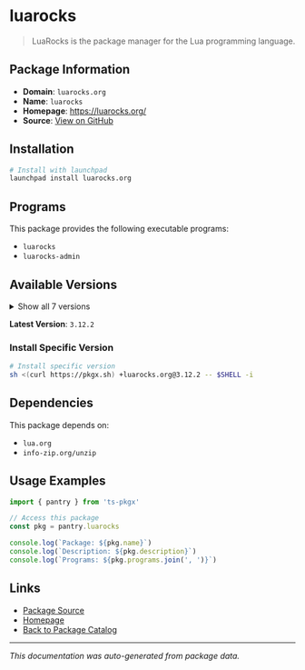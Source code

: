 # luarocks

> LuaRocks is the package manager for the Lua programming language.

## Package Information

- **Domain**: `luarocks.org`
- **Name**: `luarocks`
- **Homepage**: https://luarocks.org/
- **Source**: [View on GitHub](https://github.com/pkgxdev/pantry/tree/main/projects/luarocks.org/package.yml)

## Installation

```bash
# Install with launchpad
launchpad install luarocks.org
```

## Programs

This package provides the following executable programs:

- `luarocks`
- `luarocks-admin`

## Available Versions

<details>
<summary>Show all 7 versions</summary>

- `3.12.2`, `3.12.1`, `3.12.0`, `3.11.1`, `3.11.0`
- `3.10.0`, `3.9.2`

</details>

**Latest Version**: `3.12.2`

### Install Specific Version

```bash
# Install specific version
sh <(curl https://pkgx.sh) +luarocks.org@3.12.2 -- $SHELL -i
```

## Dependencies

This package depends on:

- `lua.org`
- `info-zip.org/unzip`

## Usage Examples

```typescript
import { pantry } from 'ts-pkgx'

// Access this package
const pkg = pantry.luarocks

console.log(`Package: ${pkg.name}`)
console.log(`Description: ${pkg.description}`)
console.log(`Programs: ${pkg.programs.join(', ')}`)
```

## Links

- [Package Source](https://github.com/pkgxdev/pantry/tree/main/projects/luarocks.org/package.yml)
- [Homepage](https://luarocks.org/)
- [Back to Package Catalog](../../package-catalog.md)

---

*This documentation was auto-generated from package data.*

